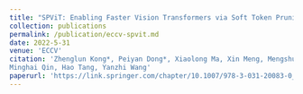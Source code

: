```yaml
---
title: "SPViT: Enabling Faster Vision Transformers via Soft Token Pruning"
collection: publications
permalink: /publication/eccv-spvit.md
date: 2022-5-31
venue: 'ECCV'
citation: 'Zhenglun Kong*, Peiyan Dong*, Xiaolong Ma, Xin Meng, Mengshu Sun, Wei Niu, Bin Ren,
Minghai Qin, Hao Tang, Yanzhi Wang'
paperurl: 'https://link.springer.com/chapter/10.1007/978-3-031-20083-0_37'
---
```

